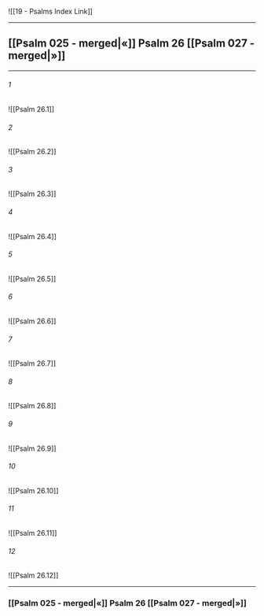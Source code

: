 ![[19 - Psalms Index Link]]

---
##  [[Psalm 025 - merged|«]] Psalm 26 [[Psalm 027 - merged|»]]

---

###### 1
![[Psalm 26.1]] 

###### 2
![[Psalm 26.2]] 

###### 3
![[Psalm 26.3]] 

###### 4
![[Psalm 26.4]]

###### 5 
![[Psalm 26.5]] 

###### 6
![[Psalm 26.6]] 

###### 7
![[Psalm 26.7]] 

###### 8
![[Psalm 26.8]] 

###### 9
![[Psalm 26.9]] 

###### 10
![[Psalm 26.10]] 

###### 11
![[Psalm 26.11]] 

###### 12
![[Psalm 26.12]]


---
###  [[Psalm 025 - merged|«]] Psalm 26 [[Psalm 027 - merged|»]]
